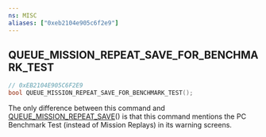 ```yaml
---
ns: MISC
aliases: ["0xeb2104e905c6f2e9"]
---
```

## QUEUE_MISSION_REPEAT_SAVE_FOR_BENCHMARK_TEST

```c
// 0xEB2104E905C6F2E9
bool QUEUE_MISSION_REPEAT_SAVE_FOR_BENCHMARK_TEST();
```

The only difference between this command and [QUEUE_MISSION_REPEAT_SAVE](#_0x44A0BDC559B35F6E)() is that this command mentions the PC Benchmark Test (instead of Mission Replays) in its warning screens.

